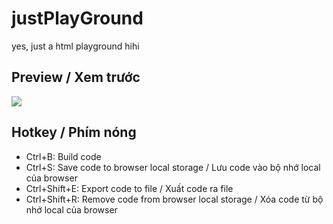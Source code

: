 # justPlayGround

yes, just a html playground hihi

## Preview / Xem trước

![](https://i.imgur.com/xTg6NLm.png)

## Hotkey / Phím nóng

- Ctrl+B: Build code
- Ctrl+S: Save code to browser local storage / Lưu code vào bộ nhớ local của browser
- Ctrl+Shift+E: Export code to file / Xuất code ra file
- Ctrl+Shift+R: Remove code from browser local storage / Xóa code từ bộ nhớ local của browser
